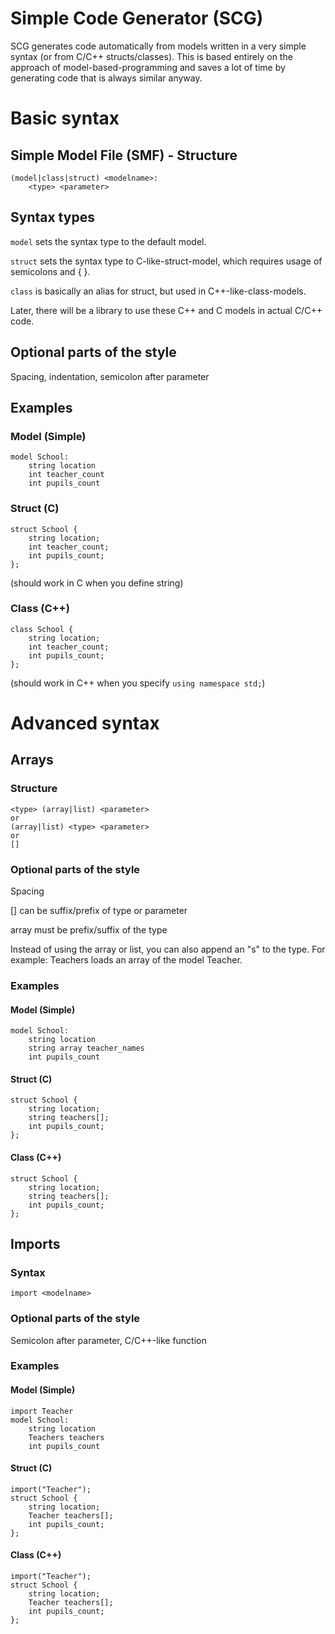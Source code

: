Simple Code Generator (SCG)
===========================
SCG generates code automatically from models written in a very simple syntax (or from C/C++ structs/classes).
This is based entirely on the approach of model-based-programming and saves a lot of time by generating code
that is always similar anyway.


Basic syntax
============

Simple Model File (SMF) - Structure
-----------------------------------
    (model|class|struct) <modelname>:
        <type> <parameter>

Syntax types
------------
`model` sets the syntax type to the default model.

`struct` sets the syntax type to C-like-struct-model, which requires usage of semicolons and { }.

`class` is basically an alias for struct, but used in C++-like-class-models.

Later, there will be a library to use these C++ and C models in actual C/C++ code.

Optional parts of the style
---------------------------
Spacing, indentation, semicolon after parameter

Examples
--------
### Model (Simple)
    model School:
        string location
        int teacher_count
        int pupils_count

### Struct (C)
    struct School {
        string location;
        int teacher_count;
        int pupils_count;
    };
(should work in C when you define string)

### Class (C++)
    class School {
        string location;
        int teacher_count;
        int pupils_count;
    };
(should work in C++ when you specify `using namespace std;`)

Advanced syntax
===============

Arrays
------

### Structure
    <type> (array|list) <parameter>
    or
    (array|list) <type> <parameter>
    or
    []

### Optional parts of the style
Spacing

[] can be suffix/prefix of type or parameter

array must be prefix/suffix of the type

Instead of using the array or list, you can also append an "s" to the type. For example: Teachers loads an array of the model Teacher.

### Examples
#### Model (Simple)
    model School:
        string location
        string array teacher_names
        int pupils_count

#### Struct (C)
    struct School {
        string location;
        string teachers[];
        int pupils_count;
    };

#### Class (C++)
    struct School {
        string location;
        string teachers[];
        int pupils_count;
    };

Imports
-------
### Syntax
    import <modelname>

### Optional parts of the style
Semicolon after parameter, C/C++-like function

### Examples
#### Model (Simple)
    import Teacher
    model School:
        string location
        Teachers teachers
        int pupils_count

#### Struct (C)
    import("Teacher");
    struct School {
        string location;
        Teacher teachers[];
        int pupils_count;
    };

#### Class (C++)
    import("Teacher");
    struct School {
        string location;
        Teacher teachers[];
        int pupils_count;
    };
